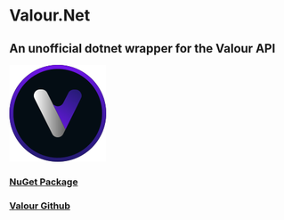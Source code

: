 # Valour.Net
## An unofficial dotnet wrapper for the Valour API

![Valour.Net Logo](logo.svg)

### [NuGet Package](https://www.nuget.org/packages/Valour.Net/)
### [Valour Github](https://github.com/SpikeViper/Valour)
